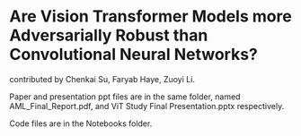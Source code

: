 # Are Vision Transformer Models more Adversarially Robust than Convolutional Neural Networks?

contributed by Chenkai Su, Faryab Haye, Zuoyi Li.

Paper and presentation ppt files are in the same folder, named AML_Final_Report.pdf, and ViT Study Final Presentation.pptx respectively.

Code files are in the Notebooks folder.
